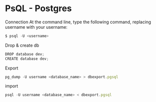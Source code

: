 # PsQL - Postgres

Connection
At the command line, type the following command, replacing username with your username:
```js
$ psql -U <username>
```

Drop & create db
```js
DROP database dev;
CREATE database dev;
```

Export
```js
pg_dump -U username <database_name> > dbexport.pgsql
```

import
```js
psql -U username <database_name> < dbexport.pgsql
```
